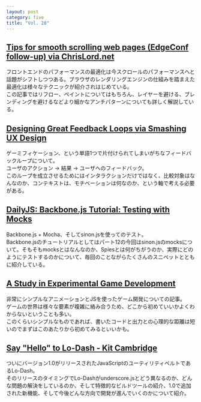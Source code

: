 ```yaml
---
layout: post
category: five
title: "Vol. 28"
---
```


## [Tips for smooth scrolling web pages (EdgeConf follow-up) via ChrisLord.net](http://chrislord.net/index.php/2013/02/11/tips-for-smooth-scrolling-web-pages-edgeconf-follow-up/)

フロントエンドのパフォーマンスの最適化は今スクロールのパフォーマンスへと話題がシフトしつつある。ブラウザのレンダリングエンジンの仕組みを踏まえた最適化は様々なテクニックが紹介されはじめている。  
この記事ではリフロー、ペイントについてはもちろん、レイヤーを避ける、ブレンディングを避けるなどより細かなアンチパターンについても詳しく解説している。

## [Designing Great Feedback Loops via Smashing UX Design](http://uxdesign.smashingmagazine.com/2013/02/15/designing-great-feedback-loops/)

ゲーミフィケーション、という単語1つで片付けられてしまいがちなフィードバックループについて。  
ユーザのアクション → 結果 → ユーザへのフィードバック。  
このループを成立させるためにはインタラクションだけではなく、比較対象はなんなのか、コンテキストは、モチベーションは何なのか、という軸で考える必要がある。

## [DailyJS: Backbone.js Tutorial: Testing with Mocks](http://dailyjs.com/2013/02/14/backbone-tutorial-12/)

Backbone.js + Mocha、そしてsinon.jsを使ってのテスト。  
Backbone.jsのチュートリアルとしてはパート12の今回はsinon.jsのmocksについて。そもそもmocksとはなんなのか、Spiesとは何がちがうのか、実際にどのようにテストするのかについて、毎回のことながらたくさんのスニペットとともに紹介している。

## [A Study in Experimental Game Development](http://jspro.com/gaming/a-study-in-experimental-game-development/)

非常にシンプルなアニメーションとJSを使ったゲーム開発についての記事。  
ゲームの世界は様々な要素が複雑に絡み合うため、どこから初めていいかよくわからないということも多い。  
このくらいシンプルなものであれば、書いたコードと出力との心理的な距離は短いのでまずはこのあたりから初めてみるといいかも。

## [Say "Hello" to Lo-Dash - Kit Cambridge](http://kitcambridge.be/blog/say-hello-to-lo-dash/)

ついにバージョン1.0がリリースされたJavaScriptのユーティリティベルトであるLo-Dash。  
そのリリースのタイミングでLo-Dashがunderscore.jsとどう異なるのか、どんな問題の解決をしているのか、そして特徴的なビルドツールの紹介、1.0で追加された新機能、そして今後どんな方向で開発が進んでいくのかについて紹介。
